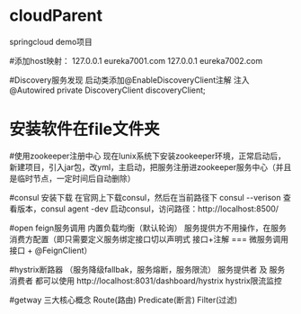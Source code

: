 # cloudParent
springcloud demo项目

#添加host映射：
127.0.0.1 eureka7001.com
127.0.0.1 eureka7002.com

#Discovery服务发现
启动类添加@EnableDiscoveryClient注解
注入@Autowired
   private DiscoveryClient discoveryClient;

# 安装软件在file文件夹

#使用zookeeper注册中心
现在lunix系统下安装zookeeper环境，正常启动后，新建项目，引入jar包，改yml，主启动，把服务注册进zookeeper服务中心（并且是临时节点，一定时间后自动删除）

#consul 安装下载
在官网上下载consul，然后在当前路径下 consul --verison 查看版本，consul agent -dev 启动consul，访问路径：http://localhost:8500/

#open feign服务调用 内置负载均衡（默认轮询）
服务提供方不用操作，在服务消费方配置（即只需要定义服务绑定接口切以声明式 接口+注解 === 微服务调用接口 + @FeignClient）

#hystrix断路器 （服务降级fallbak，服务熔断，服务限流）
服务提供者 及 服务消费者 都可以使用
http://localhost:8031/dashboard/hystrix hystrix限流监控

#getway 三大核心概念
Route(路由)
Predicate(断言)
Filter(过滤)

